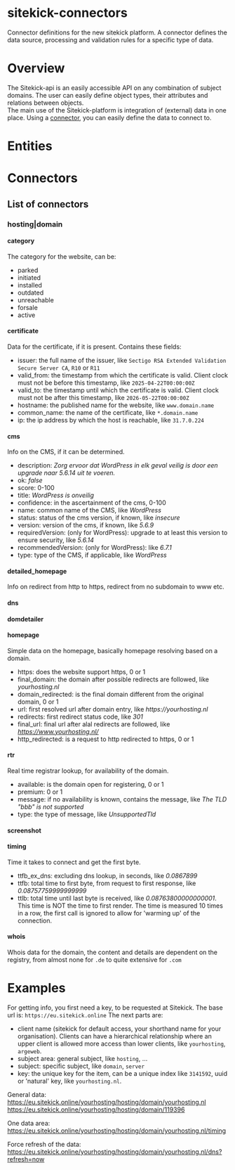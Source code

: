 # sitekick-connectors

Connector definitions for the new sitekick platform. A connector defines the data source, processing and validation
rules for a specific type of data.

# Overview

The Sitekick-api is an easily accessible API on any combination of subject domains. The user can easily define object
types, their attributes and relations between objects.  
The main use of the Sitekick-platform is integration of (external) data in one place. Using a [connector](#connectors),
you can easily define the data to connect to.

# Entities

# Connectors

## List of connectors

### hosting|domain

#### category

The category for the website, can be:

* parked
* initiated
* installed
* outdated
* unreachable
* forsale
* active

#### certificate

Data for the certificate, if it is present. Contains these fields:

* issuer: the full name of the issuer, like `Sectigo RSA Extended Validation Secure Server CA`, `R10` or `R11`
* valid_from: the timestamp from which the certificate is valid. Client clock must not be before this timestamp, like
  `2025-04-22T00:00:00Z`
* valid_to: the timestamp until which the certificate is valid. Client clock must not be after this timestamp, like
  `2026-05-22T00:00:00Z`
* hostname: the published name for the website, like `www.domain.name`
* common_name: the name of the certificate, like `*.domain.name`
* ip: the ip address by which the host is reachable, like `31.7.0.224`

#### cms

Info on the CMS, if it can be determined.

* description: _Zorg ervoor dat WordPress in elk geval veilig is door een upgrade naar 5.6.14 uit te voeren._
* ok: _false_
* score: 0-100
* title: _WordPress is onveilig_
* confidence: in the ascertainment of the cms, 0-100
* name: common name of the CMS, like _WordPress_
* status: status of the cms version, if known, like _insecure_
* version: version of the cms, if known, like _5.6.9_
* requiredVersion: (only for WordPress): upgrade to at least this version to ensure security, like _5.6.14_
* recommendedVersion: (only for WordPress): like _6.7.1_
* type: type of the CMS, if applicable, like _WordPress_

#### detailed_homepage

Info on redirect from http to https, redirect from no subdomain to www etc.

#### dns

#### domdetailer

#### homepage

Simple data on the homepage, basically homepage resolving based on a domain.

* https: does the website support https, 0 or 1
* final_domain: the domain after possible redirects are followed, like _yourhosting.nl_
* domain_redirected: is the final domain different from the original domain, 0 or 1
* url: first resolved url after domain entry, like _https://yourhosting.nl_
* redirects: first redirect status code, like _301_
* final_url: final url after alal redirects are followed, like _https://www.yourhosting.nl/_
* http_redirected: is a request to http redirected to https, 0 or 1

#### rtr

Real time registrar lookup, for availability of the domain.

* available: is the domain open for registering, 0 or 1
* premium: 0 or 1
* message: if no availability is known, contains the message, like _The TLD "bbb" is not supported_
* type: the type of message, like _UnsupportedTld_

#### screenshot

#### timing

Time it takes to connect and get the first byte.

* ttfb_ex_dns: excluding dns lookup, in seconds, like _0.0867899_
* ttfb: total time to first byte, from request to first response, like _0.08757759999999999_
* ttlb: total time until last byte is received, like _0.08763800000000001_. This time is NOT the time to first render.
  The time is measured 10 times in a row, the first call is ignored to allow for 'warming up' of the connection.

#### whois

Whois data for the domain, the content and details are dependent on the registry, from almost none for `.de` to quite
extensive for `.com`

# Examples

For getting info, you first need a key, to be requested at Sitekick.
The base url is: `https://eu.sitekick.online`
The next parts are:

* client name (sitekick for default access, your shorthand name for your organisation). Clients can have a hierarchical
  relationship where an upper client is allowed more access than lower clients, like `yourhosting`, `argeweb`.
* subject area: general subject, like `hosting`, ...
* subject: specific subject, like `domain`, `server`
* key: the unique key for the item, can be a unique index like `3141592`, uuid or 'natural' key, like `yourhosting.nl`.

General data:
https://eu.sitekick.online/yourhosting/hosting/domain/yourhosting.nl
https://eu.sitekick.online/yourhosting/hosting/domain/119396

One data area:
https://eu.sitekick.online/yourhosting/hosting/domain/yourhosting.nl/timing

Force refresh of the data:
https://eu.sitekick.online/yourhosting/hosting/domain/yourhosting.nl/dns?refresh=now


